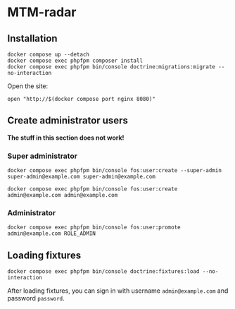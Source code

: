 # MTM-radar

## Installation

```shell
docker compose up --detach
docker compose exec phpfpm composer install
docker compose exec phpfpm bin/console doctrine:migrations:migrate --no-interaction
```

Open the site:

```shell
open "http://$(docker compose port nginx 8080)"
```

## Create administrator users

**The stuff in this section does not work!**

### Super administrator

```shell
docker compose exec phpfpm bin/console fos:user:create --super-admin super-admin@example.com super-admin@example.com
```

```shell
docker compose exec phpfpm bin/console fos:user:create admin@example.com admin@example.com
```

### Administrator

```shell
docker compose exec phpfpm bin/console fos:user:promote admin@example.com ROLE_ADMIN
```

## Loading fixtures

```shell
docker compose exec phpfpm bin/console doctrine:fixtures:load --no-interaction
```

After loading fixtures, you can sign in with username `admin@example.com` and password `password`.
